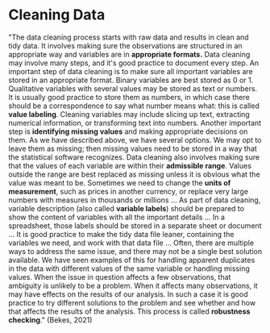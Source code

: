 # Cleaning Data

"The data cleaning process starts with raw data and results in clean and tidy data. It involves making sure the observations are structured in an appropriate way and variables are in **appropriate formats.** Data cleaning may involve many steps, and it's good practice to document every step. An important step of data cleaning is to make sure all important variables are stored in an appropriate format. Binary variables are best stored as 0 or 1. Qualitative variables with several values may be stored as text or numbers. It is usually good practice to store them as numbers, in which case there should be a correspondence to say what number means what: this is called **value labeling**. Cleaning variables may include slicing up text, extracting numerical information, or transforming text into numbers. Another important step is **identifying missing values** and making appropriate decisions on them. As we have described above, we have several options. We may opt to leave them as missing; then missing values need to be stored in a way that the statistical software recognizes. Data cleaning also involves making sure that the values of each variable are within their **admissible range**. Values outside the range are best replaced as missing unless it is obvious what the value was meant to be. Sometimes we need to change the **units of measurement**, such as prices in another currency, or replace very large numbers with measures in thousands or millions ... As part of data cleaning, variable description (also called **variable labels**) should be prepared to show the content of variables with all the important details ... In a spreadsheet, those labels should be stored in a separate sheet or document ... It is good practice to make the tidy data file leaner, containing the variables we need, and work with that data file ... Often, there are multiple ways to address the same issue, and there may not be a single best solution available. We have seen examples of this for handling apparent duplicates in the data with different values of the same variable or handling missing values. When the issue in question affects a few observations, that ambiguity is unlikely to be a problem. When it affects many observations, it may have effects on the results of our analysis. In such a case it is good practice to try different solutions to the problem and see whether and how that affects the results of the analysis. This process is called **robustness checking**." (Bekes, 2021)&#x20;
